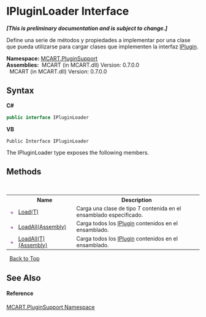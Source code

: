 # IPluginLoader Interface
 _**\[This is preliminary documentation and is subject to change.\]**_

Define una serie de métodos y propiedades a implementar por una clase que pueda utilizarse para cargar clases que implementen la interfaz <a href="4ee0e2a7-cfcb-eb2f-49cb-5ac7500b7e3d">IPlugin</a>.

**Namespace:**&nbsp;<a href="4abc7841-aae2-1ecc-94fa-a3d251746bda">MCART.PluginSupport</a><br />**Assemblies:**&nbsp;&nbsp;MCART (in MCART.dll) Version: 0.7.0.0<br />&nbsp;&nbsp;MCART (in MCART.dll) Version: 0.7.0.0<br />

## Syntax

**C#**<br />
``` C#
public interface IPluginLoader
```

**VB**<br />
``` VB
Public Interface IPluginLoader
```

The IPluginLoader type exposes the following members.


## Methods
&nbsp;<table><tr><th></th><th>Name</th><th>Description</th></tr><tr><td>![Public method](media/pubmethod.gif "Public method")</td><td><a href="7dc5e13f-ca03-43f5-ce30-036227a17687">Load(T)</a></td><td>
Carga una clase de tipo *T* contenida en el ensamblado especificado.</td></tr><tr><td>![Public method](media/pubmethod.gif "Public method")</td><td><a href="26adc1b4-693f-513b-366e-e804affaac7a">LoadAll(Assembly)</a></td><td>
Carga todos los <a href="4ee0e2a7-cfcb-eb2f-49cb-5ac7500b7e3d">IPlugin</a> contenidos en el ensamblado.</td></tr><tr><td>![Public method](media/pubmethod.gif "Public method")</td><td><a href="a2eb05d3-06a4-24ef-9327-ad5993c07b7c">LoadAll(T)(Assembly)</a></td><td>
Carga todos los <a href="4ee0e2a7-cfcb-eb2f-49cb-5ac7500b7e3d">IPlugin</a> contenidos en el ensamblado.</td></tr></table>&nbsp;
<a href="#ipluginloader-interface">Back to Top</a>

## See Also


#### Reference
<a href="4abc7841-aae2-1ecc-94fa-a3d251746bda">MCART.PluginSupport Namespace</a><br />